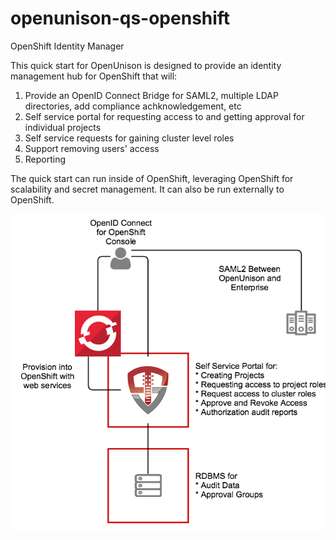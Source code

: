 # openunison-qs-openshift
OpenShift Identity Manager

This quick start for OpenUnison is designed to provide an identity management hub for OpenShift that will:

1. Provide an OpenID Connect Bridge for SAML2, multiple LDAP directories, add compliance achknowledgement, etc
2. Self service portal for requesting access to and getting approval for individual projects
3. Self service requests for gaining cluster level roles
4. Support removing users' access
5. Reporting

The quick start can run inside of OpenShift, leveraging OpenShift for scalability and secret management.  It can also be run externally to OpenShift.  

![OpenShift Identity Manager Architecture](imgs/openunison_qs_openshift.png)
